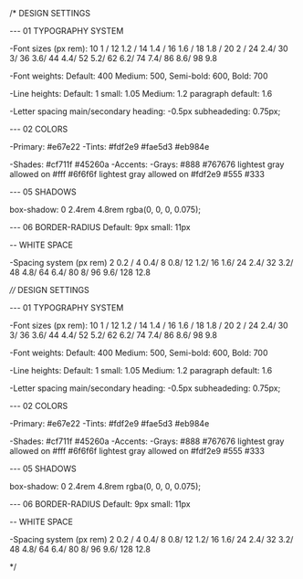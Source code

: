 /\* DESIGN SETTINGS

--- 01 TYPOGRAPHY SYSTEM

-Font sizes (px rem):
10 1 / 12 1.2 / 14 1.4 / 16 1.6 / 18 1.8 / 20 2 / 24 2.4/
30 3/ 36 3.6/ 44 4.4/ 52 5.2/ 62 6.2/ 74 7.4/ 86 8.6/ 98 9.8

-Font weights:
Default: 400
Medium: 500,
Semi-bold: 600,
Bold: 700

-Line heights:
Default: 1
small: 1.05
Medium: 1.2
paragraph default: 1.6

-Letter spacing
main/secondary heading: -0.5px
subheadeding: 0.75px;

--- 02 COLORS

-Primary: #e67e22
-Tints:
#fdf2e9
#fae5d3
#eb984e

-Shades:
#cf711f
#45260a
-Accents:
-Grays:
#888
#767676 lightest gray allowed on #fff
#6f6f6f lightest gray allowed on #fdf2e9
#555
#333

--- 05 SHADOWS

box-shadow: 0 2.4rem 4.8rem rgba(0, 0, 0, 0.075);

--- 06 BORDER-RADIUS
Default: 9px
small: 11px

-- WHITE SPACE

-Spacing system (px rem)
2 0.2 / 4 0.4/ 8 0.8/ 12 1.2/ 16 1.6/ 24 2.4/ 32 3.2/
48 4.8/ 64 6.4/ 80 8/ 96 9.6/ 128 12.8

_//_ DESIGN SETTINGS

--- 01 TYPOGRAPHY SYSTEM

-Font sizes (px rem):
10 1 / 12 1.2 / 14 1.4 / 16 1.6 / 18 1.8 / 20 2 / 24 2.4/
30 3/ 36 3.6/ 44 4.4/ 52 5.2/ 62 6.2/ 74 7.4/ 86 8.6/ 98 9.8

-Font weights:
Default: 400
Medium: 500,
Semi-bold: 600,
Bold: 700

-Line heights:
Default: 1
small: 1.05
Medium: 1.2
paragraph default: 1.6

-Letter spacing
main/secondary heading: -0.5px
subheadeding: 0.75px;

--- 02 COLORS

-Primary: #e67e22
-Tints:
#fdf2e9
#fae5d3
#eb984e

-Shades:
#cf711f
#45260a
-Accents:
-Grays:
#888
#767676 lightest gray allowed on #fff
#6f6f6f lightest gray allowed on #fdf2e9
#555
#333

--- 05 SHADOWS

box-shadow: 0 2.4rem 4.8rem rgba(0, 0, 0, 0.075);

--- 06 BORDER-RADIUS
Default: 9px
small: 11px

-- WHITE SPACE

-Spacing system (px rem)
2 0.2 / 4 0.4/ 8 0.8/ 12 1.2/ 16 1.6/ 24 2.4/ 32 3.2/
48 4.8/ 64 6.4/ 80 8/ 96 9.6/ 128 12.8

\*/
